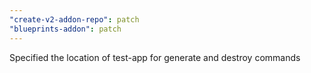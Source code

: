 ```yaml
---
"create-v2-addon-repo": patch
"blueprints-addon": patch
---
```


Specified the location of test-app for generate and destroy commands

